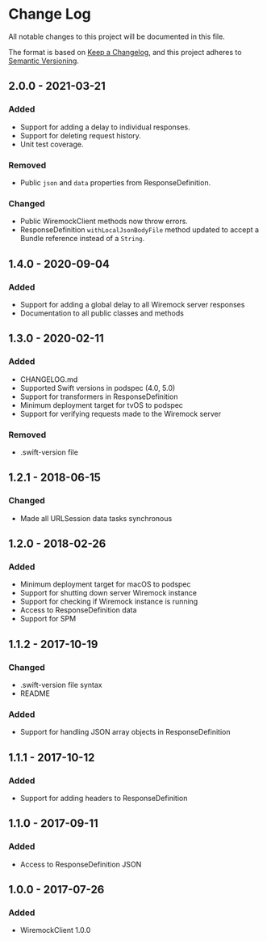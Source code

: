 # Change Log
All notable changes to this project will be documented in this file.

The format is based on [Keep a Changelog](https://keepachangelog.com/en/1.0.0/),
and this project adheres to [Semantic Versioning](https://semver.org/spec/v2.0.0.html).

## 2.0.0 - 2021-03-21
### Added
- Support for adding a delay to individual responses.
- Support for deleting request history.
- Unit test coverage.
### Removed
- Public `json` and `data` properties from ResponseDefinition.
### Changed
- Public WiremockClient methods now throw errors.
- ResponseDefinition `withLocalJsonBodyFile` method updated to accept a Bundle reference instead of a `String`.

## 1.4.0 - 2020-09-04
### Added
- Support for adding a global delay to all Wiremock server responses
- Documentation to all public classes and methods

## 1.3.0 - 2020-02-11
### Added
- CHANGELOG.md
- Supported Swift versions in podspec (4.0, 5.0)
- Support for transformers in ResponseDefinition
- Minimum deployment target for tvOS to podspec
- Support for verifying requests made to the Wiremock server
### Removed
- .swift-version file


## 1.2.1 - 2018-06-15
### Changed
- Made all URLSession data tasks synchronous

## 1.2.0 - 2018-02-26
### Added
- Minimum deployment target for macOS to podspec
- Support for shutting down server Wiremock instance
- Support for checking if Wiremock instance is running
- Access to ResponseDefinition data
- Support for SPM

## 1.1.2 - 2017-10-19
### Changed
- .swift-version file syntax
- README
### Added
- Support for handling JSON array objects in ResponseDefinition

## 1.1.1 - 2017-10-12
### Added
- Support for adding headers to ResponseDefinition

## 1.1.0 - 2017-09-11
### Added
- Access to ResponseDefinition JSON

## 1.0.0 - 2017-07-26
### Added
- WiremockClient 1.0.0
